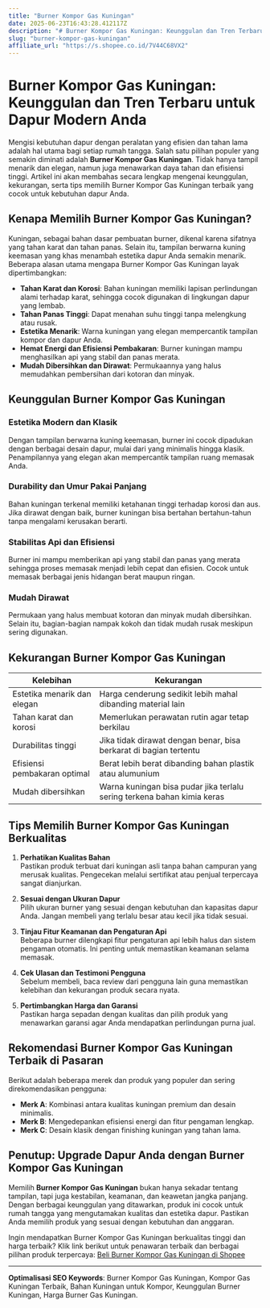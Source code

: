 ```yaml
---
title: "Burner Kompor Gas Kuningan"
date: 2025-06-23T16:43:28.412117Z
description: "# Burner Kompor Gas Kuningan: Keunggulan dan Tren Terbaru untuk Dapur Modern Anda..."
slug: "burner-kompor-gas-kuningan"
affiliate_url: "https://s.shopee.co.id/7V44C68VX2"
---
```

# Burner Kompor Gas Kuningan: Keunggulan dan Tren Terbaru untuk Dapur Modern Anda

Mengisi kebutuhan dapur dengan peralatan yang efisien dan tahan lama adalah hal utama bagi setiap rumah tangga. Salah satu pilihan populer yang semakin diminati adalah **Burner Kompor Gas Kuningan**. Tidak hanya tampil menarik dan elegan, namun juga menawarkan daya tahan dan efisiensi tinggi. Artikel ini akan membahas secara lengkap mengenai keunggulan, kekurangan, serta tips memilih Burner Kompor Gas Kuningan terbaik yang cocok untuk kebutuhan dapur Anda.

## Kenapa Memilih Burner Kompor Gas Kuningan?

Kuningan, sebagai bahan dasar pembuatan burner, dikenal karena sifatnya yang tahan karat dan tahan panas. Selain itu, tampilan berwarna kuning keemasan yang khas menambah estetika dapur Anda semakin menarik. Beberapa alasan utama mengapa Burner Kompor Gas Kuningan layak dipertimbangkan:

- **Tahan Karat dan Korosi**: Bahan kuningan memiliki lapisan perlindungan alami terhadap karat, sehingga cocok digunakan di lingkungan dapur yang lembab.
- **Tahan Panas Tinggi**: Dapat menahan suhu tinggi tanpa melengkung atau rusak.
- **Estetika Menarik**: Warna kuningan yang elegan mempercantik tampilan kompor dan dapur Anda.
- **Hemat Energi dan Efisiensi Pembakaran**: Burner kuningan mampu menghasilkan api yang stabil dan panas merata.
- **Mudah Dibersihkan dan Dirawat**: Permukaannya yang halus memudahkan pembersihan dari kotoran dan minyak.

## Keunggulan Burner Kompor Gas Kuningan

### Estetika Modern dan Klasik

Dengan tampilan berwarna kuning keemasan, burner ini cocok dipadukan dengan berbagai desain dapur, mulai dari yang minimalis hingga klasik. Penampilannya yang elegan akan mempercantik tampilan ruang memasak Anda.

### Durability dan Umur Pakai Panjang

Bahan kuningan terkenal memiliki ketahanan tinggi terhadap korosi dan aus. Jika dirawat dengan baik, burner kuningan bisa bertahan bertahun-tahun tanpa mengalami kerusakan berarti.

### Stabilitas Api dan Efisiensi

Burner ini mampu memberikan api yang stabil dan panas yang merata sehingga proses memasak menjadi lebih cepat dan efisien. Cocok untuk memasak berbagai jenis hidangan berat maupun ringan.

### Mudah Dirawat

Permukaan yang halus membuat kotoran dan minyak mudah dibersihkan. Selain itu, bagian-bagian nampak kokoh dan tidak mudah rusak meskipun sering digunakan.

## Kekurangan Burner Kompor Gas Kuningan

| **Kelebihan** | **Kekurangan** |
|----------------|----------------|
| Estetika menarik dan elegan | Harga cenderung sedikit lebih mahal dibanding material lain |
| Tahan karat dan korosi | Memerlukan perawatan rutin agar tetap berkilau |
| Durabilitas tinggi | Jika tidak dirawat dengan benar, bisa berkarat di bagian tertentu |
| Efisiensi pembakaran optimal | Berat lebih berat dibanding bahan plastik atau alumunium |
| Mudah dibersihkan | Warna kuningan bisa pudar jika terlalu sering terkena bahan kimia keras |

## Tips Memilih Burner Kompor Gas Kuningan Berkualitas

1. **Perhatikan Kualitas Bahan**  
Pastikan produk terbuat dari kuningan asli tanpa bahan campuran yang merusak kualitas. Pengecekan melalui sertifikat atau penjual terpercaya sangat dianjurkan.

2. **Sesuai dengan Ukuran Dapur**  
Pilih ukuran burner yang sesuai dengan kebutuhan dan kapasitas dapur Anda. Jangan membeli yang terlalu besar atau kecil jika tidak sesuai.

3. **Tinjau Fitur Keamanan dan Pengaturan Api**  
Beberapa burner dilengkapi fitur pengaturan api lebih halus dan sistem pengaman otomatis. Ini penting untuk memastikan keamanan selama memasak.

4. **Cek Ulasan dan Testimoni Pengguna**  
Sebelum membeli, baca review dari pengguna lain guna memastikan kelebihan dan kekurangan produk secara nyata.

5. **Pertimbangkan Harga dan Garansi**  
Pastikan harga sepadan dengan kualitas dan pilih produk yang menawarkan garansi agar Anda mendapatkan perlindungan purna jual.

## Rekomendasi Burner Kompor Gas Kuningan Terbaik di Pasaran

Berikut adalah beberapa merek dan produk yang populer dan sering direkomendasikan pengguna:

- **Merk A**: Kombinasi antara kualitas kuningan premium dan desain minimalis.
- **Merk B**: Mengedepankan efisiensi energi dan fitur pengaman lengkap.
- **Merk C**: Desain klasik dengan finishing kuningan yang tahan lama.

## Penutup: Upgrade Dapur Anda dengan Burner Kompor Gas Kuningan

Memilih **Burner Kompor Gas Kuningan** bukan hanya sekadar tentang tampilan, tapi juga kestabilan, keamanan, dan keawetan jangka panjang. Dengan berbagai keunggulan yang ditawarkan, produk ini cocok untuk rumah tangga yang mengutamakan kualitas dan estetika dapur. Pastikan Anda memilih produk yang sesuai dengan kebutuhan dan anggaran.

Ingin mendapatkan Burner Kompor Gas Kuningan berkualitas tinggi dan harga terbaik? Klik link berikut untuk penawaran terbaik dan berbagai pilihan produk terpercaya: [Beli Burner Kompor Gas Kuningan di Shopee](https://s.shopee.co.id/7V44C68VX2)

---

**Optimalisasi SEO Keywords**: Burner Kompor Gas Kuningan, Kompor Gas Kuningan Terbaik, Bahan Kuningan untuk Kompor, Keunggulan Burner Kuningan, Harga Burner Gas Kuningan.